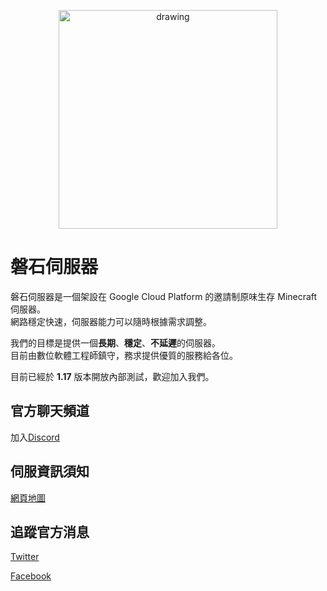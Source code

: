<p align="center">
<img src="https://raw.githubusercontent.com/rock-mc/rock-mc.github.io/master/images/logo.png" alt="drawing" width="350" style="vertical-align:middle"/>
</p>

# 磐石伺服器
磐石伺服器是一個架設在 Google Cloud Platform 的邀請制原味生存 Minecraft 伺服器。  
網路穩定快速，伺服器能力可以隨時根據需求調整。  

我們的目標是提供一個**長期**、**穩定**、**不延遲**的伺服器。  
目前由數位軟體工程師鎮守，務求提供優質的服務給各位。  

目前已經於 **1.17** 版本開放內部測試，歡迎加入我們。  


## 官方聊天頻道
加入[Discord](https://discord.gg/nnRT2QBqRN)
</p>

## 伺服資訊須知
[網頁地圖](https://rock-mc.github.io/sitemap/)
</p>

## 追蹤官方消息  
[Twitter](https://twitter.com/rock_mc_server)</p>
[Facebook](https://www.facebook.com/rock.mc.server)
